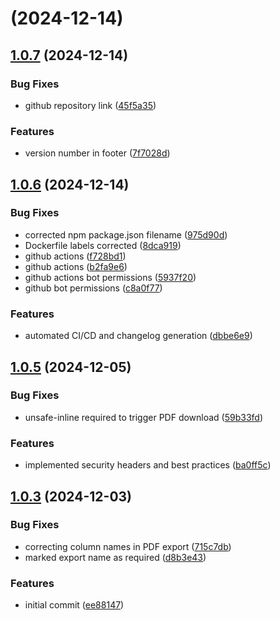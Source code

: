 # [](https://github.com/michaelvlaar/ppl-calculations/compare/v1.0.7...v) (2024-12-14)



## [1.0.7](https://github.com/michaelvlaar/ppl-calculations/compare/v1.0.6...v1.0.7) (2024-12-14)


### Bug Fixes

* github repository link ([45f5a35](https://github.com/michaelvlaar/ppl-calculations/commit/45f5a359eabc8d632528a0f4530febdbb4c2c4f3))


### Features

* version number in footer ([7f7028d](https://github.com/michaelvlaar/ppl-calculations/commit/7f7028ddf362168bb33d5a44f77eab04f8022a1b))



## [1.0.6](https://github.com/michaelvlaar/ppl-calculations/compare/v1.0.5...v1.0.6) (2024-12-14)


### Bug Fixes

* corrected npm package.json filename ([975d90d](https://github.com/michaelvlaar/ppl-calculations/commit/975d90d1d82070c2a4b287fb2d520dc73beeb7b5))
* Dockerfile labels corrected ([8dca919](https://github.com/michaelvlaar/ppl-calculations/commit/8dca9199ce4d9e72c13faa98492307b8849bc66b))
* github actions ([f728bd1](https://github.com/michaelvlaar/ppl-calculations/commit/f728bd116876548917f463031640db8b09fd3dde))
* github actions ([b2fa9e6](https://github.com/michaelvlaar/ppl-calculations/commit/b2fa9e644f7a66c9ffd7c769d7a34f2eb718080d))
* github actions bot permissions ([5937f20](https://github.com/michaelvlaar/ppl-calculations/commit/5937f203c224d9da6c17a82b348993dcdcef759e))
* github bot permissions ([c8a0f77](https://github.com/michaelvlaar/ppl-calculations/commit/c8a0f77ab69ab115abbe6bf7ed5f99691dedc0fc))


### Features

* automated CI/CD and changelog generation ([dbbe6e9](https://github.com/michaelvlaar/ppl-calculations/commit/dbbe6e9b0e1e1e385f44e2538b82332b269c0d30))



## [1.0.5](https://github.com/michaelvlaar/ppl-calculations/compare/v1.0.3...v1.0.5) (2024-12-05)


### Bug Fixes

* unsafe-inline required to trigger PDF download ([59b33fd](https://github.com/michaelvlaar/ppl-calculations/commit/59b33fd96e3261200a002e14c6e3d3a9f9ff546f))


### Features

* implemented security headers and best practices ([ba0ff5c](https://github.com/michaelvlaar/ppl-calculations/commit/ba0ff5c5f031a74e50f09991e51a542deb15070e))



## [1.0.3](https://github.com/michaelvlaar/ppl-calculations/compare/ee8814750f37ca15cbe374cc6396c2194c23d363...v1.0.3) (2024-12-03)


### Bug Fixes

* correcting column names in PDF export ([715c7db](https://github.com/michaelvlaar/ppl-calculations/commit/715c7dbd4f2ecfe70bddcc2e614565dca74a0c8c))
* marked export name as required ([d8b3e43](https://github.com/michaelvlaar/ppl-calculations/commit/d8b3e4390005bbce7d725b492dfe1aadc188a70a))


### Features

* initial commit ([ee88147](https://github.com/michaelvlaar/ppl-calculations/commit/ee8814750f37ca15cbe374cc6396c2194c23d363))



